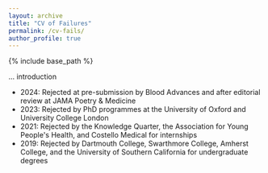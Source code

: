 ```yaml
---
layout: archive
title: "CV of Failures"
permalink: /cv-fails/
author_profile: true
---
```


{% include base_path %}

... introduction

* 2024: Rejected at pre-submission by Blood Advances and after editorial review at JAMA Poetry & Medicine
* 2023: Rejected by PhD programmes at the University of Oxford and University College London
* 2021: Rejected by the Knowledge Quarter, the Association for Young People's Health, and Costello Medical for internships
* 2019: Rejected by Dartmouth College, Swarthmore College, Amherst College, and the University of Southern California for undergraduate degrees
